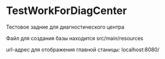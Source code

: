 # TestWorkForDiagCenter
Тестовое задние для диагностического центра

Файл для создания базы находится src/main/resources

url-адрес для отображения главной станицы: localhost:8080/
